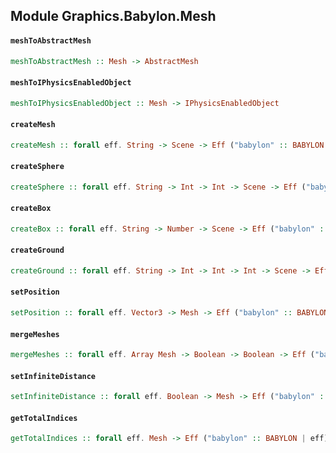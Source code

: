 ## Module Graphics.Babylon.Mesh

#### `meshToAbstractMesh`

``` purescript
meshToAbstractMesh :: Mesh -> AbstractMesh
```

#### `meshToIPhysicsEnabledObject`

``` purescript
meshToIPhysicsEnabledObject :: Mesh -> IPhysicsEnabledObject
```

#### `createMesh`

``` purescript
createMesh :: forall eff. String -> Scene -> Eff ("babylon" :: BABYLON | eff) Mesh
```

#### `createSphere`

``` purescript
createSphere :: forall eff. String -> Int -> Int -> Scene -> Eff ("babylon" :: BABYLON | eff) Mesh
```

#### `createBox`

``` purescript
createBox :: forall eff. String -> Number -> Scene -> Eff ("babylon" :: BABYLON | eff) Mesh
```

#### `createGround`

``` purescript
createGround :: forall eff. String -> Int -> Int -> Int -> Scene -> Eff ("babylon" :: BABYLON | eff) Mesh
```

#### `setPosition`

``` purescript
setPosition :: forall eff. Vector3 -> Mesh -> Eff ("babylon" :: BABYLON | eff) Unit
```

#### `mergeMeshes`

``` purescript
mergeMeshes :: forall eff. Array Mesh -> Boolean -> Boolean -> Eff ("babylon" :: BABYLON | eff) Mesh
```

#### `setInfiniteDistance`

``` purescript
setInfiniteDistance :: forall eff. Boolean -> Mesh -> Eff ("babylon" :: BABYLON | eff) Unit
```

#### `getTotalIndices`

``` purescript
getTotalIndices :: forall eff. Mesh -> Eff ("babylon" :: BABYLON | eff) Int
```


